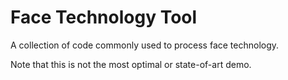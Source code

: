 # Face Technology Tool

A collection of code commonly used to process face technology.

Note that this is not the most optimal or state-of-art demo.
